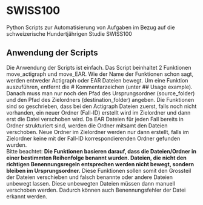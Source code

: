 # SWISS100
Python Scripts zur Automatisierung von Aufgaben im Bezug auf die schweizerische Hundertjährigen Studie SWISS100  
## Anwendung der Scripts
Die Anwendung der Scripts ist einfach. Das Script beinhaltet 2 Funktionen move_actigraph und move_EAR. Wie der Name der Funktionen schon sagt, werden entweder Actigraph oder EAR Dateien bewegt. Um eine Funktion auszuführen, entfernt die # Kommentarzeichen (unter ## Usage example). Danach muss man nur noch den Pfad des Ursprungsordner (source_folder) und den Pfad des Zielordners (destination_folder) angeben. Die Funktionen sind so geschrieben, dass bei den Actigraph Dateien zuerst, falls noch nicht vorhanden, ein neuer Ordner (Fall-ID) erstellt wird im Zielordner und dann erst die Datei verschoben wird. Da EAR Dateien für jeden Fall bereits in Ordner strukturiert sind, werden die Ordner mitsamt den Dateien verschoben. Neue Ordner im Zielordner werden nur dann erstellt, falls im Zielordner keine mit der Fall-ID korrespondierenden Ordner gefunden wurden.  
Bitte beachtet: **Die Funktionen basieren darauf, dass die Dateien/Ordner in einer bestimmten Reihenfolge benannt wurden. Dateien, die nicht den richtigen Benennungsregeln entsprechen werden nicht bewegt, sondern bleiben im Ursprungsordner.** Diese Funktionen sollen somit den Grossteil der Dateien verschieben und falsch benannte oder andere Dateien unbewegt lassen. Diese unbewegten Dateien müssen dann manuell verschoben werden. Dadurch können auch Benennungsfehler der Datei erkannt werden.
